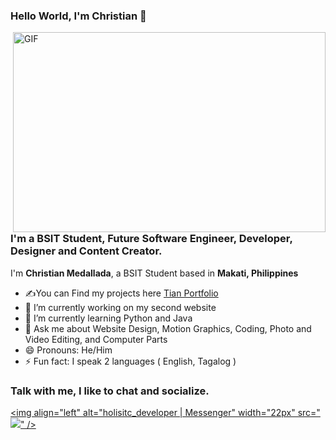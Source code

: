 ### Hello World, I'm Christian 👋

<img align="right" alt="GIF" src="https://github.com/TianMeds/TianMeds/blob/main/Program.gif?raw=true" width="500" height="320" />

### I'm a BSIT Student, Future Software Engineer, Developer, Designer and Content Creator.

I'm **Christian Medallada**, a BSIT Student based in **Makati, Philippines**

* ✍You can Find my projects here [Tian Portfolio](https://tianmeds.github.io/TianPortfolio/)
* 🔭 I’m currently working on my second website 
* 🌱 I’m currently learning Python and Java 
* 💬 Ask me about Website Design, Motion Graphics, Coding, Photo and Video Editing, and Computer Parts
* 😄 Pronouns: He/Him
* ⚡ Fun fact: I speak 2 languages ( English, Tagalog )

### Talk with me, I like to chat and socialize.
[<img align="left" alt="holisitc_developer | Messenger" width="22px" src="<img src="https://img.icons8.com/color/48/000000/facebook-messenger--v4.png"/>" />](https://www.facebook.com/Cmedsss)

<br />

  
<!--
**TianMeds/TianMeds** is a ✨ _special_ ✨ repository because its `README.md` (this file) appears on your GitHub profile.



